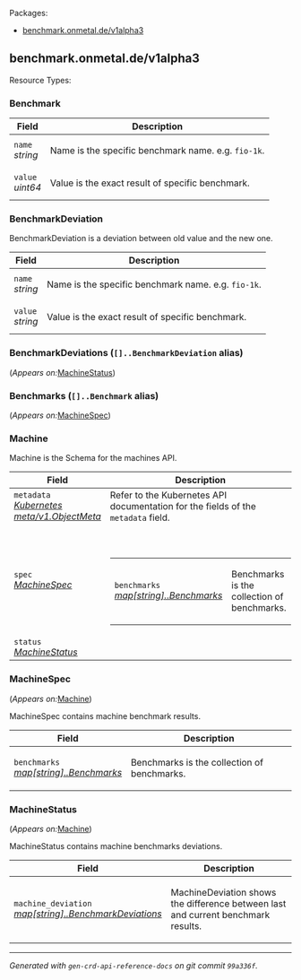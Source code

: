 <p>Packages:</p>
<ul>
<li>
<a href="#benchmark.onmetal.de%2fv1alpha3">benchmark.onmetal.de/v1alpha3</a>
</li>
</ul>
<h2 id="benchmark.onmetal.de/v1alpha3">benchmark.onmetal.de/v1alpha3</h2>
Resource Types:
<ul></ul>
<h3 id="benchmark.onmetal.de/v1alpha3.Benchmark">Benchmark
</h3>
<div>
</div>
<table>
<thead>
<tr>
<th>Field</th>
<th>Description</th>
</tr>
</thead>
<tbody>
<tr>
<td>
<code>name</code><br/>
<em>
string
</em>
</td>
<td>
<p>Name is the specific benchmark name. e.g. <code>fio-1k</code>.</p>
</td>
</tr>
<tr>
<td>
<code>value</code><br/>
<em>
uint64
</em>
</td>
<td>
<p>Value is the exact result of specific benchmark.</p>
</td>
</tr>
</tbody>
</table>
<h3 id="benchmark.onmetal.de/v1alpha3.BenchmarkDeviation">BenchmarkDeviation
</h3>
<div>
<p>BenchmarkDeviation is a deviation between old value and the new one.</p>
</div>
<table>
<thead>
<tr>
<th>Field</th>
<th>Description</th>
</tr>
</thead>
<tbody>
<tr>
<td>
<code>name</code><br/>
<em>
string
</em>
</td>
<td>
<p>Name is the specific benchmark name. e.g. <code>fio-1k</code>.</p>
</td>
</tr>
<tr>
<td>
<code>value</code><br/>
<em>
string
</em>
</td>
<td>
<p>Value is the exact result of specific benchmark.</p>
</td>
</tr>
</tbody>
</table>
<h3 id="benchmark.onmetal.de/v1alpha3.BenchmarkDeviations">BenchmarkDeviations
(<code>[]..BenchmarkDeviation</code> alias)</h3>
<p>
(<em>Appears on:</em><a href="#benchmark.onmetal.de/v1alpha3.MachineStatus">MachineStatus</a>)
</p>
<div>
</div>
<h3 id="benchmark.onmetal.de/v1alpha3.Benchmarks">Benchmarks
(<code>[]..Benchmark</code> alias)</h3>
<p>
(<em>Appears on:</em><a href="#benchmark.onmetal.de/v1alpha3.MachineSpec">MachineSpec</a>)
</p>
<div>
</div>
<h3 id="benchmark.onmetal.de/v1alpha3.Machine">Machine
</h3>
<div>
<p>Machine is the Schema for the machines API.</p>
</div>
<table>
<thead>
<tr>
<th>Field</th>
<th>Description</th>
</tr>
</thead>
<tbody>
<tr>
<td>
<code>metadata</code><br/>
<em>
<a href="https://v1-21.docs.kubernetes.io/docs/reference/generated/kubernetes-api/v1.21/#objectmeta-v1-meta">
Kubernetes meta/v1.ObjectMeta
</a>
</em>
</td>
<td>
Refer to the Kubernetes API documentation for the fields of the
<code>metadata</code> field.
</td>
</tr>
<tr>
<td>
<code>spec</code><br/>
<em>
<a href="#benchmark.onmetal.de/v1alpha3.MachineSpec">
MachineSpec
</a>
</em>
</td>
<td>
<br/>
<br/>
<table>
<tr>
<td>
<code>benchmarks</code><br/>
<em>
<a href="#benchmark.onmetal.de/v1alpha3.Benchmarks">
map[string]..Benchmarks
</a>
</em>
</td>
<td>
<p>Benchmarks is the collection of benchmarks.</p>
</td>
</tr>
</table>
</td>
</tr>
<tr>
<td>
<code>status</code><br/>
<em>
<a href="#benchmark.onmetal.de/v1alpha3.MachineStatus">
MachineStatus
</a>
</em>
</td>
<td>
</td>
</tr>
</tbody>
</table>
<h3 id="benchmark.onmetal.de/v1alpha3.MachineSpec">MachineSpec
</h3>
<p>
(<em>Appears on:</em><a href="#benchmark.onmetal.de/v1alpha3.Machine">Machine</a>)
</p>
<div>
<p>MachineSpec contains machine benchmark results.</p>
</div>
<table>
<thead>
<tr>
<th>Field</th>
<th>Description</th>
</tr>
</thead>
<tbody>
<tr>
<td>
<code>benchmarks</code><br/>
<em>
<a href="#benchmark.onmetal.de/v1alpha3.Benchmarks">
map[string]..Benchmarks
</a>
</em>
</td>
<td>
<p>Benchmarks is the collection of benchmarks.</p>
</td>
</tr>
</tbody>
</table>
<h3 id="benchmark.onmetal.de/v1alpha3.MachineStatus">MachineStatus
</h3>
<p>
(<em>Appears on:</em><a href="#benchmark.onmetal.de/v1alpha3.Machine">Machine</a>)
</p>
<div>
<p>MachineStatus contains machine benchmarks deviations.</p>
</div>
<table>
<thead>
<tr>
<th>Field</th>
<th>Description</th>
</tr>
</thead>
<tbody>
<tr>
<td>
<code>machine_deviation</code><br/>
<em>
<a href="#benchmark.onmetal.de/v1alpha3.BenchmarkDeviations">
map[string]..BenchmarkDeviations
</a>
</em>
</td>
<td>
<p>MachineDeviation shows the difference between last and current benchmark results.</p>
</td>
</tr>
</tbody>
</table>
<hr/>
<p><em>
Generated with <code>gen-crd-api-reference-docs</code>
on git commit <code>99a336f</code>.
</em></p>

